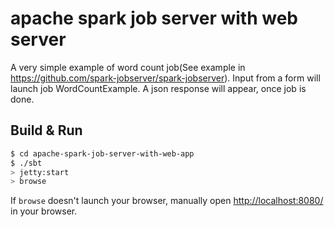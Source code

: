 # apache spark job server with web server #
  A very simple example of word count job(See example in https://github.com/spark-jobserver/spark-jobserver).
  Input from a form will launch job WordCountExample. A json response will appear, once job is done.

## Build & Run ##

```sh
$ cd apache-spark-job-server-with-web-app
$ ./sbt
> jetty:start
> browse
```

If `browse` doesn't launch your browser, manually open [http://localhost:8080/](http://localhost:8080/) in your browser.
